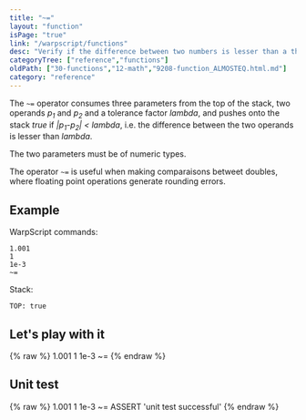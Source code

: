 ```yaml
---
title: "~="
layout: "function"
isPage: "true"
link: "/warpscript/functions"
desc: "Verify if the difference between two numbers is lesser than a third argument"
categoryTree: ["reference","functions"]
oldPath: ["30-functions","12-math","9208-function_ALMOSTEQ.html.md"]
category: "reference"
---
```

 

The `~=` operator consumes three parameters from the top of the stack, two operands *p<sub>1</sub>* and *p<sub>2</sub>* 
and a tolerance factor *lambda*, and pushes onto the stack *true* if  *|p<sub>1</sub>-p<sub>2</sub>| < lambda*, i.e. the difference 
between the two operands is lesser than *lambda*.

The two parameters must be of numeric types.

The operator `~=` is useful when making comparaisons betweet doubles, where floating point operations generate rounding errors.

## Example ##

WarpScript commands:

    1.001 
    1
    1e-3
    ~=

Stack: 

    TOP: true

## Let's play with it ##

{% raw %}
<warp10-warpscript-widget backend="{{backend}}"  exec-endpoint="{{execEndpoint}}">1.001 
1
1e-3
~=
</warp10-warpscript-widget>
{% endraw %}    


## Unit test ##

{% raw %}
<warp10-warpscript-widget backend="{{backend}}"  exec-endpoint="{{execEndpoint}}">1.001 
1
1e-3
~= ASSERT
'unit test successful'
</warp10-warpscript-widget>
{% endraw %}        
